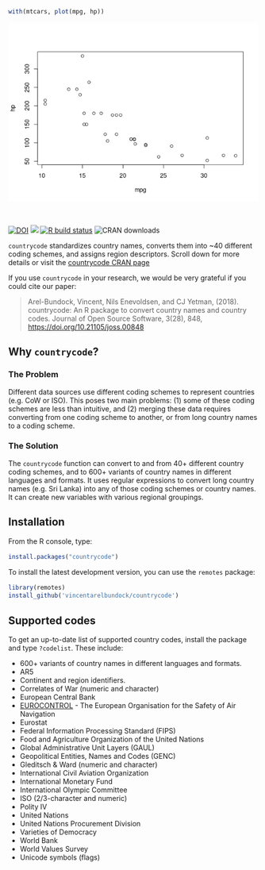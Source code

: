 
``` r
with(mtcars, plot(mpg, hp))
```

![](README.markdown_strict_files/figure-markdown_strict/unnamed-chunk-1-1.png)

<p align="center">
<img src="https://user-images.githubusercontent.com/987057/167296405-e7798ac8-03e7-444e-acaf-d99fc42d1c9e.png" align="right" alt="" width="125" />
</p>

<br>

<!-- badges: start -->

[![DOI](http://joss.theoj.org/papers/10.21105/joss.00848/status.svg)](https://doi.org/10.21105/joss.00848)
<a href = "https://vincentarelbundock.github.io/countrycode" target = "_blank"><img src="https://img.shields.io/static/v1?label=Website&message=Visit&color=blue"></a>
[![R build
status](https://github.com/vincentarelbundock/countrycode/workflows/R-CMD-check/badge.svg)](https://github.com/vincentarelbundock/countrycode/actions)
![CRAN
downloads](http://cranlogs.r-pkg.org/badges/grand-total/countrycode.png)
<!-- badges: end -->

`countrycode` standardizes country names, converts them into ~40
different coding schemes, and assigns region descriptors. Scroll down
for more details or visit the [countrycode CRAN
page](http://cran.r-project.org/web/packages/countrycode/index.html)

If you use `countrycode` in your research, we would be very grateful if
you could cite our paper:

> Arel-Bundock, Vincent, Nils Enevoldsen, and CJ Yetman, (2018).
> countrycode: An R package to convert country names and country codes.
> Journal of Open Source Software, 3(28), 848,
> https://doi.org/10.21105/joss.00848

## Why `countrycode`?

### The Problem

Different data sources use different coding schemes to represent
countries (e.g. CoW or ISO). This poses two main problems: (1) some of
these coding schemes are less than intuitive, and (2) merging these data
requires converting from one coding scheme to another, or from long
country names to a coding scheme.

### The Solution

The `countrycode` function can convert to and from 40+ different country
coding schemes, and to 600+ variants of country names in different
languages and formats. It uses regular expressions to convert long
country names (e.g. Sri Lanka) into any of those coding schemes or
country names. It can create new variables with various regional
groupings.

## Installation

From the R console, type:

``` r
install.packages("countrycode")
```

To install the latest development version, you can use the `remotes`
package:

``` r
library(remotes)
install_github('vincentarelbundock/countrycode')
```

## Supported codes

To get an up-to-date list of supported country codes, install the
package and type `?codelist`. These include:

-   600+ variants of country names in different languages and formats.
-   AR5
-   Continent and region identifiers.
-   Correlates of War (numeric and character)
-   European Central Bank
-   [EUROCONTROL](https://www.eurocontrol.int) - The European
    Organisation for the Safety of Air Navigation
-   Eurostat
-   Federal Information Processing Standard (FIPS)
-   Food and Agriculture Organization of the United Nations
-   Global Administrative Unit Layers (GAUL)
-   Geopolitical Entities, Names and Codes (GENC)
-   Gleditsch & Ward (numeric and character)
-   International Civil Aviation Organization
-   International Monetary Fund
-   International Olympic Committee
-   ISO (2/3-character and numeric)
-   Polity IV
-   United Nations
-   United Nations Procurement Division
-   Varieties of Democracy
-   World Bank
-   World Values Survey
-   Unicode symbols (flags)
